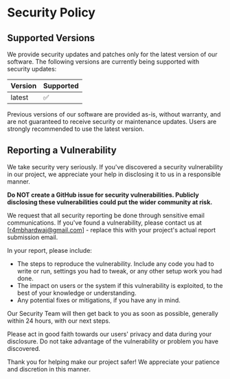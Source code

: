# Security Policy

## Supported Versions

We provide security updates and patches only for the latest version of our software. The following versions are currently being supported with security updates:

| Version | Supported          |
| ------- | ------------------ |
| latest  | :white_check_mark: |

Previous versions of our software are provided as-is, without warranty, and are not guaranteed to receive security or maintenance updates. Users are strongly recommended to use the latest version.

## Reporting a Vulnerability

We take security very seriously. If you've discovered a security vulnerability in our project, we appreciate your help in disclosing it to us in a responsible manner.

**Do NOT create a GitHub issue for security vulnerabilities. Publicly disclosing these vulnerabilities could put the wider community at risk.** 

We request that all security reporting be done through sensitive email communications. If you've found a vulnerability, please contact us at [r4mbhardwaj@gmail.com] - replace this with your project's actual report submission email.

In your report, please include:

- The steps to reproduce the vulnerability. Include any code you had to write or run, settings you had to tweak, or any other setup work you had done.
- The impact on users or the system if this vulnerability is exploited, to the best of your knowledge or understanding.
- Any potential fixes or mitigations, if you have any in mind.

Our Security Team will then get back to you as soon as possible, generally within 24 hours, with our next steps.

Please act in good faith towards our users' privacy and data during your disclosure. Do not take advantage of the vulnerability or problem you have discovered.

Thank you for helping make our project safer! We appreciate your patience and discretion in this manner.
